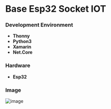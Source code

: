 # Base Esp32 Socket IOT

### Development Environment
- **Thonny** 
- **Python3** 
- **Xamarin** 
- **Net.Core** 

### Hardware
- **Esp32**

### Image

![image](https://github.com/ShaderFallback/base-esp32-Socket-IOT/iot.jpg)
